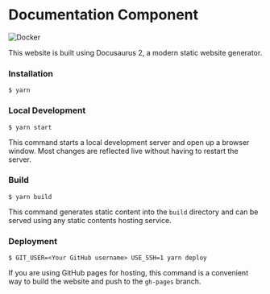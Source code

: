 # Documentation Component

![Docker](https://github.com/shipyard-run/docs/workflows/Docker/badge.svg)

This website is built using Docusaurus 2, a modern static website generator.

### Installation

```
$ yarn
```

### Local Development

```
$ yarn start
```

This command starts a local development server and open up a browser window. Most changes are reflected live without having to restart the server.

### Build

```
$ yarn build
```

This command generates static content into the `build` directory and can be served using any static contents hosting service.

### Deployment

```
$ GIT_USER=<Your GitHub username> USE_SSH=1 yarn deploy
```

If you are using GitHub pages for hosting, this command is a convenient way to build the website and push to the `gh-pages` branch.
